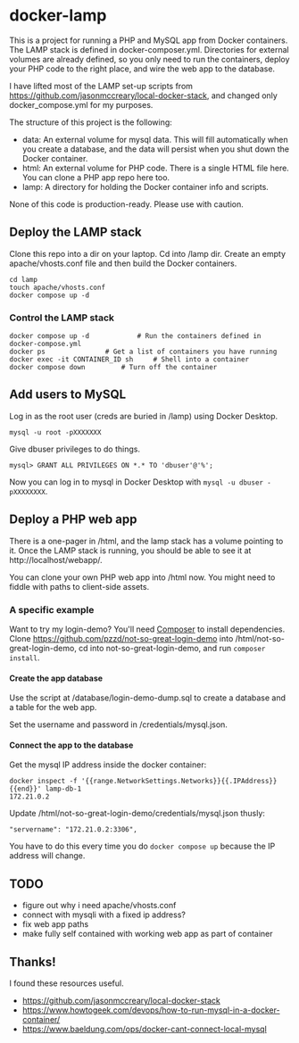 # docker-lamp

This is a project for running a PHP and MySQL app from Docker containers. The LAMP stack is defined in docker-composer.yml. Directories for external volumes are already defined, so you only need to run the containers, deploy your PHP code to the right place, and wire the web app to the database.

I have lifted most of the LAMP set-up scripts from https://github.com/jasonmccreary/local-docker-stack, and changed only docker_compose.yml for my purposes.

The structure of this project is the following:
- data: An external volume for mysql data. This will fill automatically when you create a database, and the data will persist when you shut down the Docker container.
- html: An external volume for PHP code. There is a single HTML file here. You can clone a PHP app repo here too.
- lamp: A directory for holding the Docker container info and scripts.

None of this code is production-ready. Please use with caution.

## Deploy the LAMP stack

Clone this repo into a dir on your laptop. Cd into /lamp dir. Create an empty apache/vhosts.conf file and then build the Docker containers.
```
cd lamp
touch apache/vhosts.conf
docker compose up -d
```

### Control the LAMP stack

```
docker compose up -d			# Run the containers defined in docker-compose.yml
docker ps				# Get a list of containers you have running
docker exec -it CONTAINER_ID sh		# Shell into a container
docker compose down			# Turn off the container
```

## Add users to MySQL

Log in as the root user (creds are buried in /lamp) using Docker Desktop.
```
mysql -u root -pXXXXXXX
```
Give dbuser privileges to do things.
```
mysql> GRANT ALL PRIVILEGES ON *.* TO 'dbuser'@'%';
```

Now you can log in to mysql in Docker Desktop with `mysql -u dbuser -pXXXXXXXX`.


## Deploy a PHP web app

There is a one-pager in /html, and the lamp stack has a volume pointing to it. Once the LAMP stack is running, you should be able to see it at http://localhost/webapp/.

You can clone your own PHP web app into /html now. You might need to fiddle with paths to client-side assets. 

### A specific example 

Want to try my login-demo? You'll need [Composer](http://getcomposer.org) to install dependencies. Clone https://github.com/pzzd/not-so-great-login-demo into /html/not-so-great-login-demo, cd into not-so-great-login-demo, and run `composer install`.

#### Create the app database

Use the script at /database/login-demo-dump.sql to create a database and a table for the web app.

Set the username and password in /credentials/mysql.json.

#### Connect the app to the database

Get the mysql IP address inside the docker container:
```
docker inspect -f '{{range.NetworkSettings.Networks}}{{.IPAddress}}{{end}}' lamp-db-1
172.21.0.2
```

Update /html/not-so-great-login-demo/credentials/mysql.json thusly:
```
"servername": "172.21.0.2:3306",
```  
You have to do this every time you do `docker compose up` because the IP address will change.

## TODO
- figure out why i need apache/vhosts.conf
- connect with mysqli with a fixed ip address?
- fix web app paths
- make fully self contained with working web app as part of container

## Thanks!

I found these resources useful.

- https://github.com/jasonmccreary/local-docker-stack
- https://www.howtogeek.com/devops/how-to-run-mysql-in-a-docker-container/ 
- https://www.baeldung.com/ops/docker-cant-connect-local-mysql
